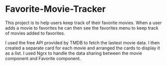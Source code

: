 # Favorite-Movie-Tracker
This project is to help users keep track of their favorite movies.
When a user adds a movie to favorites he can then see the favorites menu to keep track of movies added to favorites.


I used the free API provided by TMDB to fetch the lastest movie data. 
I then created a separate card for each movie and arranged the cards to display it as a list. 
I used Ngrx to handle the data sharing between the movie component and Favorite component. 

